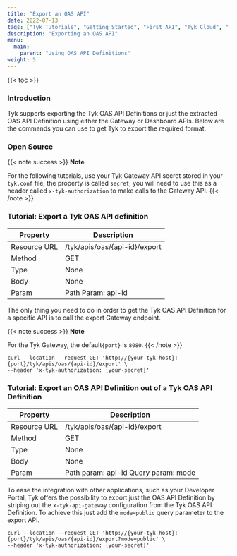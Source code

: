 ```yaml
---
title: "Export an OAS API"
date: 2022-07-13
tags: ["Tyk Tutorials", "Getting Started", "First API", "Tyk Cloud", "Tyk Self-Managed", "Tyk Open Source", "Export an OAS API"]
description: "Exporting an OAS API"
menu:
  main:
    parent: "Using OAS API Definitions"
weight: 5
---
```


{{< toc >}}

### Introduction

Tyk supports exporting the Tyk OAS API Definitions or just the extracted OAS API Definition using either the Gateway or Dashboard APIs. Below are the commands you can use to get Tyk to export the required format.

### Open Source

{{< note success >}}
**Note**  

For the following tutorials, use your Tyk Gateway API secret stored in your `tyk.conf` file, the property is called `secret`, you will need to use this as a header called `x-tyk-authorization` to make calls to the Gateway API.
{{< /note >}}

### Tutorial: Export a Tyk OAS API definition

| Property     | Description                   |
|--------------|-------------------------------|
| Resource URL | /tyk/apis/oas/{api-id}/export |
| Method       | GET                           |
| Type         | None                          |
| Body         | None                          |
| Param        | Path Param: api-id            |

The only thing you need to do in order to get the Tyk OAS API Definition for a specific API is to call the export Gateway endpoint.

{{< note success >}}
**Note**  

For the Tyk Gateway, the default`{port}` is `8080`.
{{< /note >}}

```
curl --location --request GET 'http://{your-tyk-host}:{port}/tyk/apis/oas/{api-id}/export' \
--header 'x-tyk-authorization: {your-secret}'
```
### Tutorial: Export an OAS API Definition out of a Tyk OAS API Definition

| Property     | Description                          |
|--------------|--------------------------------------|
| Resource URL | /tyk/apis/oas/{api-id}/export        |
| Method       | GET                                  |
| Type         | None                                 |
| Body         | None                                 |
| Param        | Path param: api-id Query param: mode |

To ease the integration with other applications, such as your Developer Portal, Tyk offers the possibility to export just the OAS API Definition by striping out the `x-tyk-api-gateway` configuration from the Tyk OAS API Definition. To achieve this just add the `mode=public` query parameter to the export API.

```
curl --location --request GET 'http://{your-tyk-host}:{port}/tyk/apis/oas/{api-id}/export?mode=public' \
--header 'x-tyk-authorization: {your-secret}'
```

